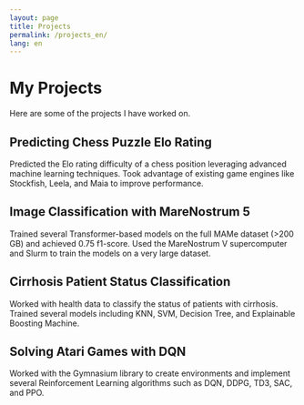 ```yaml
---
layout: page
title: Projects
permalink: /projects_en/
lang: en
---
```


# My Projects

Here are some of the projects I have worked on.

## Predicting Chess Puzzle Elo Rating
Predicted the Elo rating difficulty of a chess position leveraging advanced machine learning techniques. Took advantage of existing game engines like Stockfish, Leela, and Maia to improve performance.

## Image Classification with MareNostrum 5
Trained several Transformer-based models on the full MAMe dataset (>200 GB) and achieved 0.75 f1-score. Used the MareNostrum V supercomputer and Slurm to train the models on a very large dataset.

## Cirrhosis Patient Status Classification
Worked with health data to classify the status of patients with cirrhosis. Trained several models including KNN, SVM, Decision Tree, and Explainable Boosting Machine.

## Solving Atari Games with DQN
Worked with the Gymnasium library to create environments and implement several Reinforcement Learning algorithms such as DQN, DDPG, TD3, SAC, and PPO.